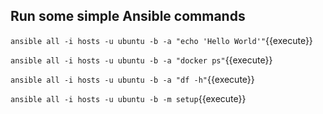 ## Run some simple Ansible commands

`ansible all -i hosts -u ubuntu -b -a "echo 'Hello World'"`{{execute}}

`ansible all -i hosts -u ubuntu -b -a "docker ps"`{{execute}}

`ansible all -i hosts -u ubuntu -b -a "df -h"`{{execute}}

`ansible all -i hosts -u ubuntu -b -m setup`{{execute}}
